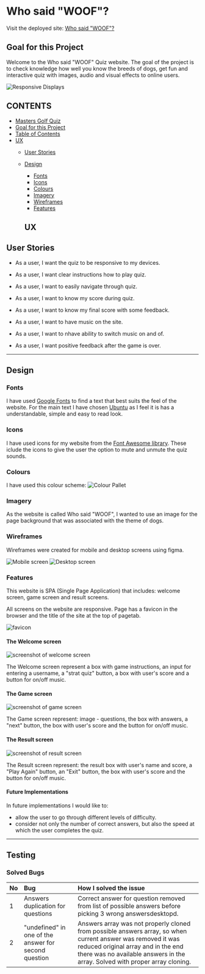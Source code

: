 # Who said "WOOF"?

Visit the deployed site: [Who said "WOOF"?](https://liscannor.github.io/who-said-woof-quiz/)

## Goal for this Project

Welcome to the Who said "WOOF" Quiz website. The goal of the project is to check knowledge how well you know the breeds of dogs, get fun and interactive quiz with images, audio and visual effects to online users.  

![Responsive Displays](assets/documentation/Who-said-WOOF.png)

## CONTENTS

- [Masters Golf Quiz](#masters-golf-quiz)
- [Goal for this Project](#goal-for-this-project)
- [Table of Contents](#table-of-contents)
- [UX](#ux)
  - [User Stories](#user-stories)
  - [Design](#design)
    - [Fonts](#fonts)
    - [Icons](#icons)
    - [Colours](#colours)
    - [Imagery](#imagery)
    - [Wireframes](#wireframes)
    - [Features](#features)


    ## UX

## User Stories

* As a user, I want the quiz to be responsive to my devices.

* As a user, I want clear instructions how to play quiz.

* As a user, I want to easily navigate through quiz.

* As a user, I want to know my score during quiz.

* As a user,  I want to know my final score with some feedback.

* As a user,  I want to have music on the site.

* As a user,  I want to nhave ability to switch music on and of.

* As a user,  I want positive feedback after the game is over.

- - - 

## Design

### Fonts

I have used [Google Fonts](https://fonts.google.com/ "Google Fonts") to find a text that best suits the feel of the website. For the main text I have chosen [Ubuntu](https://fonts.google.com/specimen/Ubuntu?preview=&query=ubuntu) as I feel it is has a understandable, simple and easy to read look.

### Icons

I have used icons for my website from the [Font Awesome library](https://fontawesome.com/ "Font Awesome"). These iclude the icons to give the user the option to mute and unmute the quiz sounds. 

### Colours

I have used this colour scheme: 
![Colour Pallet](assets/documentation/woof-coolors.png)

### Imagery

As the website is called Who said "WOOF", I wanted to use an image for the page background that was associated with the theme of dogs.

### Wireframes

Wireframes were created for mobile and desktop screens using figma.

![Mobile screen](assets/documentation/mobile-frame.png)
![Desktop screen](assets/documentation/desktop-frame.png)

### Features

This website is SPA (Single Page Application)  that includes: welcome screen, game screen and result screens.

All screens on the website are responsive. Page has a favicon in the browser and the title of the site at the top of pagetab.

  ![favicon](assets/documentation/favicon.png)

  #### The Welcome screen 

  ![screenshot of welcome screen](assets/documentation/welcome-scr.png)  
   
   The Welcome screen represent a box with game instructions, an input for entering a username, a "strat quiz" button, a box with user's score and a button for on/off music.

  #### The Game screen 

  ![screenshot of game screen](assets/documentation/game-scr.png) 

  The Game screen represent: image - questions, the box with answers, a "next" button, the box with user's score and the button for on/off music.

  #### The Result screen 

  ![screenshot of result screen](assets/documentation/result-scr.png) 

  The Result screen represent: the result box with user's name and score, a "Play Again" button, an "Exit" button, the box with user's score and the button for on/off music.

  #### Future Implementations

  In future implementations I would like to: 
  - allow the user to go through different levels of difficulty.
  - consider not only the number of correct answers, but also the speed at which the user completes the quiz.

- - -

## Testing


### Solved Bugs

| No | Bug | How I solved the issue |
| :--- | :--- | :--- |
| 1 | Answers duplication for questions | Correct answer for question removed from list of possible answers before picking 3 wrong answersdesktopd. |
| 2 | "undefined" in one of the answer for second question | Answers array was not properly cloned from possible answers array, so when current answer was removed it was reduced original array and in the end there was no available answers in the array. Solved with proper array cloning. |

